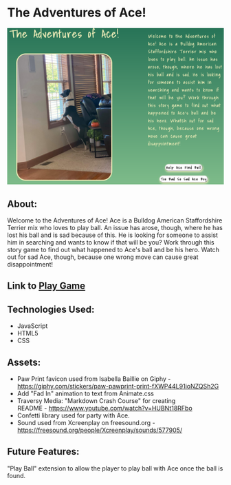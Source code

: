 # The Adventures of Ace!

![Adventures of Ace Cover Photo](./assets/coverPhoto.png)

## About:
Welcome to the Adventures of Ace! Ace is a Bulldog American 
Staffordshire Terrier mix who loves to play ball. An issue has arose, though, 
where he has lost his ball and is sad because of this. He is looking for someone to assist him 
in searching and wants to know if that will be you? Work through this story game to 
find out what happened to Ace's ball and be his hero. Watch out for sad Ace, though, 
because one wrong move can cause great disappointment!


## Link to [Play Game](https://adventures-of-ace.netlify.app/)


## Technologies Used:
* JavaScript
* HTML5
* CSS

## Assets:
* Paw Print favicon used from Isabella Baillie on Giphy - 
    https://giphy.com/stickers/paw-pawprint-print-fXWP44L91ioNZQSh2G
* Add "Fad In" animation to text from Animate.css
* Traversy Media: "Markdown Crash Course" for creating     
    README - https://www.youtube.com/watch?v=HUBNt18RFbo
* Confetti library used for party with Ace.
* Sound used from Xcreenplay on freesound.org - https://freesound.org/people/Xcreenplay/sounds/577905/



## Future Features:
"Play Ball" extension to allow the player to play ball with Ace once the ball is found. 
